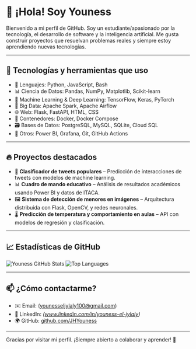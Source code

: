 # 👋 ¡Hola! Soy Youness

Bienvenido a mi perfil de GitHub. Soy un estudiante/apasionado por la tecnología, el desarrollo de software y la inteligencia artificial. Me gusta construir proyectos que resuelvan problemas reales y siempre estoy aprendiendo nuevas tecnologías.

---

## 🚀 Tecnologías y herramientas que uso

- 🔧 Lenguajes: Python, JavaScript, Bash
- 📊 Ciencia de Datos: Pandas, NumPy, Matplotlib, Scikit-learn
- 🤖 Machine Learning & Deep Learning: TensorFlow, Keras, PyTorch
- 🐘 Big Data: Apache Spark, Apache Airflow
- 🌐 Web: Flask, FastAPI, HTML, CSS
- 🐳 Contenedores: Docker, Docker Compose
- 🗃️ Bases de Datos: PostgreSQL, MySQL, SQLite, Cloud SQL
- 🧠 Otros: Power BI, Grafana, Git, GitHub Actions

---

## 🔥 Proyectos destacados

- 🧠 **Clasificador de tweets populares** – Predicción de interacciones de tweets con modelos de machine learning.
- 📊 **Cuadro de mando educativo** – Análisis de resultados académicos usando Power BI y datos de ITACA.
- 🖼️ **Sistema de detección de menores en imágenes** – Arquitectura distribuida con Flask, OpenCV, y redes neuronales.
- 🌡️ **Predicción de temperatura y comportamiento en aulas** – API con modelos de regresión y clasificación.

---

## 📈 Estadísticas de GitHub

![Youness GitHub Stats](https://github-readme-stats.vercel.app/api?username=JHYouness&show_icons=true&theme=radical)
![Top Languages](https://github-readme-stats.vercel.app/api/top-langs/?username=JHYouness&layout=compact&theme=radical)

---

## 📫 ¿Cómo contactarme?

- ✉️ Email: (younesseljylaly100@gmail.com)
- 🔗 LinkedIn: *(www.linkedin.com/in/youness-el-jylaly)*
- 🌍 GitHub: [github.com/JHYouness](https://github.com/JHYouness)

---

Gracias por visitar mi perfil. ¡Siempre abierto a colaborar y aprender! 🚀
